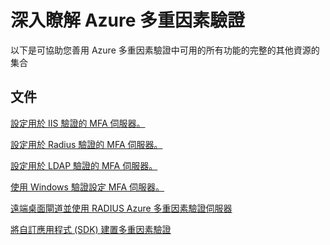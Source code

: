 <properties 
    pageTitle="Azure 多重因素驗證-深入瞭解"
    description="這是 Azure 多重因素驗證] 頁面的其他內容的連結提供 Azure 多重因素驗證。  從這裡您可以瞭解其他主題多重因素驗證。"
    services="multi-factor-authentication"
    documentationCenter=""
    authors="kgremban"
    manager="femila"
    editor="curtland"/>

<tags
    ms.service="multi-factor-authentication"
    ms.workload="identity"
    ms.tgt_pltfrm="na"
    ms.devlang="na"
    ms.topic="article"
    ms.date="08/04/2016"
    ms.author="kgremban"/>

# <a name="learn-more-about-azure-multi-factor-authentication"></a>深入瞭解 Azure 多重因素驗證


以下是可協助您善用 Azure 多重因素驗證中可用的所有功能的完整的其他資源的集合

## <a name="documentation"></a>文件

[設定用於 IIS 驗證的 MFA 伺服器。](https://msdn.microsoft.com/library/azure/dn394291.aspx)

[設定用於 Radius 驗證的 MFA 伺服器。](https://msdn.microsoft.com/library/azure/dn394299.aspx)

[設定用於 LDAP 驗證的 MFA 伺服器。](https://msdn.microsoft.com/library/azure/dn394286.aspx)

[使用 Windows 驗證設定 MFA 伺服器。](https://msdn.microsoft.com/library/azure/dn394278.aspx)

[遠端桌面閘道並使用 RADIUS Azure 多重因素驗證伺服器](https://msdn.microsoft.com/library/azure/dn394287.aspx)

[將自訂應用程式 (SDK) 建置多重因素驗證](https://msdn.microsoft.com/library/azure/dn249464.aspx)
